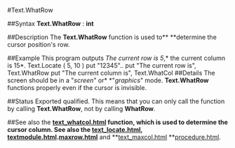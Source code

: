 
#Text.WhatRow

##Syntax
**Text.WhatRow** : **int**

##Description
The **Text.WhatRow** function is used to** **determine the cursor position's row.

##Example
This program outputs *The current row is 5*,* the current column is 15*.
        Text.Locate  ( 5, 10 )
        put "12345"..
        put "The current row is", Text.WhatRow
        put "The current column is", Text.WhatCol
##Details
The screen should be in a "*screen*" or* *"*graphics*" mode. **Text.WhatRow** functions properly even if the cursor is invisible.

##Status
Exported qualified.
This means that you can only call the function by calling **Text.WhatRow**, not by calling **WhatRow**.

##See also
the **[text_whatcol.html](Text.WhatCol) **function, which is used to determine the cursor column. See also the **[text_locate.html](Text.Locate)**, **[textmodule.html](Text)**.**[maxrow.html](maxrow)** and **[text_maxcol.html](Text.maxcol) **[procedure.html](procedure).
